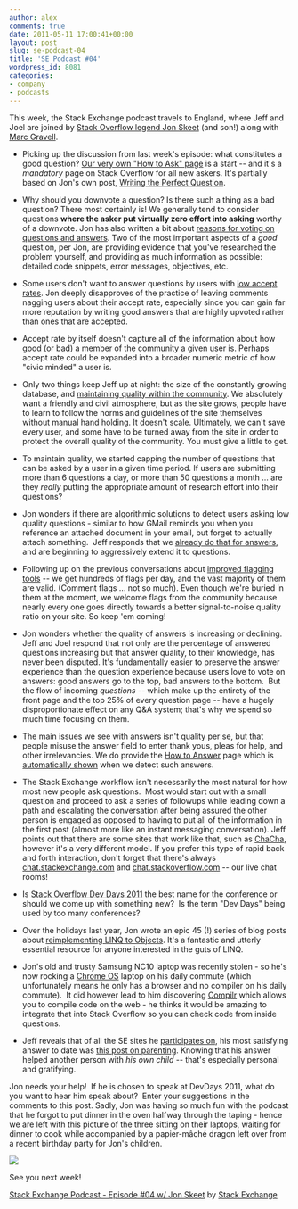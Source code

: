 ```yaml
---
author: alex
comments: true
date: 2011-05-11 17:00:41+00:00
layout: post
slug: se-podcast-04
title: 'SE Podcast #04'
wordpress_id: 8081
categories:
- company
- podcasts
---
```


This week, the Stack Exchange podcast travels to England, where Jeff and Joel are joined by [Stack Overflow legend Jon Skeet](http://blog.stackoverflow.com/2010/09/what-happens-when-you-reach-200k-reputation/) (and son!) along with [Marc Gravell](http://blog.stackoverflow.com/2010/06/welcome-stack-overflow-valued-associates-00006-and-00007/).



	
  * Picking up the discussion from last week's episode: what constitutes a good question? [Our very own "How to Ask" page](http://blog.stackoverflow.com/2010/10/asking-better-questions/) is a start -- and it's a _mandatory_ page on Stack Overflow for all new askers. It's partially based on Jon's own post, [Writing the Perfect Question](http://msmvps.com/blogs/jon_skeet/archive/2010/08/29/writing-the-perfect-question.aspx).

	
  * Why should you downvote a question? Is there such a thing as a bad question? There most certainly is! We generally tend to consider questions **where the asker put virtually zero effort into asking** worthy of a downvote. Jon has also written a bit about [reasons for voting on questions and answers](http://msmvps.com/blogs/jon_skeet/archive/2009/05/20/reasons-for-voting-on-questions-and-answers.aspx). Two of the most important aspects of a _good_ question, per Jon, are providing evidence that you've researched the problem yourself, and providing as much information as possible: detailed code snippets, error messages, objectives, etc.

	
  * Some users don't want to answer questions by users with [low accept rates](http://blog.stackoverflow.com/2009/08/new-question-asker-features/). Jon deeply disapproves of the practice of leaving comments nagging users about their accept rate, especially since you can gain far more reputation by writing good answers that are highly upvoted rather than ones that are accepted.

	
  * Accept rate by itself doesn't capture all of the information about how good (or bad) a member of the community a given user is. Perhaps accept rate could be expanded into a broader numeric metric of how "civic minded" a user is.

	
  * Only two things keep Jeff up at night: the size of the constantly growing database, and [maintaining quality within the community](http://meta.stackoverflow.com/questions/56817/can-we-prevent-some-of-the-low-quality-questions-from-entering-our-system). We absolutely want a friendly and civil atmosphere, but as the site grows, people have to learn to follow the norms and guidelines of the site themselves without manual hand holding. It doesn't scale. Ultimately, we can't save every user, and some have to be turned away from the site in order to protect the overall quality of the community. You must give a little to get.

	
  * To maintain quality, we started capping the number of questions that can be asked by a user in a given time period. If users are submitting more than 6 questions a day, or more than 50 questions a month ... are they _really_ putting the appropriate amount of research effort into their questions?

	
  * Jon wonders if there are algorithmic solutions to detect users asking low quality questions - similar to how GMail reminds you when you reference an attached document in your email, but forget to actually attach something.  Jeff responds that we [already do that for answers](http://meta.stackoverflow.com/questions/72523/heuristics-for-detecting-a-bad-answer), and are beginning to aggressively extend it to questions.

	
  * Following up on the previous conversations about [improved flagging tools](http://blog.stackoverflow.com/2011/01/improved-flagging/) -- we get hundreds of flags per day, and the vast majority of them are valid. (Comment flags ... not so much). Even though we're buried in them at the moment, we welcome flags from the community because nearly every one goes directly towards a better signal-to-noise quality ratio on your site. So keep 'em coming!

	
  * Jon wonders whether the quality of answers is increasing or declining.  Jeff and Joel respond that not only are the percentage of answered questions increasing but that answer quality, to their knowledge, has never been disputed. It's fundamentally easier to preserve the answer experience than the question experience because users love to vote on answers: good answers go to the top, bad answers to the bottom.  But the flow of incoming _questions_ -- which make up the entirety of the front page and the top 25% of every question page -- have a hugely disproportionate effect on any Q&A system; that's why we spend so much time focusing on them.

	
  * The main issues we see with answers isn't quality per se, but that people misuse the answer field to enter thank yous, pleas for help, and other irrelevancies. We do provide the [How to Answer](http://stackoverflow.com/questions/how-to-answer) page which is [automatically shown](http://blog.stackoverflow.com/2011/01/how-to-say-thanks-in-an-answer/) when we detect such answers.

	
  * The Stack Exchange workflow isn't necessarily the most natural for how most new people ask questions.  Most would start out with a small question and proceed to ask a series of followups while leading down a path and escalating the conversation after being assured the other person is engaged as opposed to having to put all of the information in the first post (almost more like an instant messaging conversation). Jeff points out that there are some sites that work like that, such as [ChaCha](http://www.chacha.com/), however it's a very different model. If you prefer this type of rapid back and forth interaction, don't forget that there's always [chat.stackexchange.com](http://chat.stackexchange.com) and [chat.stackoverflow.com](http://chat.stackoverflow.com) -- our live chat rooms!

	
  * Is [Stack Overflow Dev Days 2011](http://blog.stackoverflow.com/2011/05/devdays-2011-planning-begins/) the best name for the conference or should we come up with something new?  Is the term "Dev Days" being used by too many conferences?

	
  * Over the holidays last year, Jon wrote an epic 45 (!) series of blog posts about [reimplementing LINQ to Objects](http://msmvps.com/blogs/jon_skeet/archive/2011/02/23/reimplementing-linq-to-objects-part-45-conclusion-and-list-of-posts.aspx). It's a fantastic and utterly essential resource for anyone interested in the guts of LINQ.

	
  * Jon's old and trusty Samsung NC10 laptop was recently stolen - so he's now rocking a [Chrome OS](http://www.google.com/chromeos/) laptop on his daily commute (which unfortunately means he only has a browser and no compiler on his daily commute).  It did however lead to him discovering [Compilr](http://compilr.com/) which allows you to compile code on the web - he thinks it would be amazing to integrate that into Stack Overflow so you can check code from inside questions.

	
  * Jeff reveals that of all the SE sites he [participates on](http://stackexchange.com/users/febfb878-3f6f-4215-9323-46d15d62ac7d?tab=accounts), his most satisfying answer to date was [this post on parenting](http://parenting.stackexchange.com/questions/1244/how-to-deal-with-tantrums-without-spanking/1245#1245). Knowing that his answer helped another person with _his own child_ -- that's especially personal and gratifying.


Jon needs your help!  If he is chosen to speak at DevDays 2011, what do you  want to hear him speak about?  Enter your suggestions in the comments to this post. Sadly, Jon was having so much fun with the podcast that he forgot to put dinner in the oven halfway through the taping - hence we are left with this picture of the three sitting on their laptops, waiting for dinner to cook while accompanied by a papier-mâché dragon left over from a recent birthday party for Jon's children.

![](/blog/images/wordpress/photo1.jpg)

See you next week!

[Stack Exchange Podcast - Episode #04 w/ Jon Skeet](http://soundcloud.com/stack-exchange/stack-exchange-podcast-7) by [Stack Exchange](http://soundcloud.com/stack-exchange)

